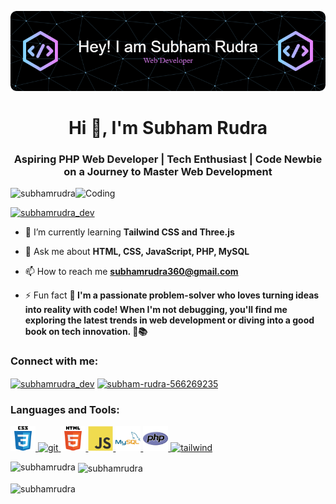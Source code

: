 <p align="center">
<img width=”200" height=”200" src="https://github.com/subhamrudra/subhamrudra/blob/main/github-header-image.png" alt="my banner">
</p>
<h1 align="center">Hi 👋, I'm Subham Rudra</h1>
<h3 align="center">Aspiring PHP Web Developer | Tech Enthusiast | Code Newbie on a Journey to Master Web Development</h3>
<img align="right" alt="Coding" width="400" src="https://miro.medium.com/v2/resize:fit:720/format:webp/1*zVnWJtyGOX_kUIDm6ccCfQ.gif">

<p align="left"> <img src="https://komarev.com/ghpvc/?username=subhamrudra&label=Profile%20views&color=0e75b6&style=flat" alt="subhamrudra" /> </p>

<p align="left"> <a href="https://twitter.com/subhamrudra_dev" target="blank"><img src="https://img.shields.io/twitter/follow/subhamrudra_dev?logo=twitter&style=for-the-badge" alt="subhamrudra_dev" /></a> </p>

- 🌱 I’m currently learning **Tailwind CSS and Three.js**

- 💬 Ask me about **HTML, CSS, JavaScript, PHP, MySQL**

- 📫 How to reach me **subhamrudra360@gmail.com**

- ⚡ Fun fact **🌟 I'm a passionate problem-solver who loves turning ideas into reality with code! When I'm not debugging, you'll find me exploring the latest trends in web development or diving into a good book on tech innovation. 🚀📚**

<h3 align="left">Connect with me:</h3>
<p align="left">
<a href="https://twitter.com/subhamrudra_dev" target="blank"><img align="center" src="https://raw.githubusercontent.com/rahuldkjain/github-profile-readme-generator/master/src/images/icons/Social/twitter.svg" alt="subhamrudra_dev" height="30" width="40" /></a>
<a href="https://linkedin.com/in/subham-rudra-566269235" target="blank"><img align="center" src="https://raw.githubusercontent.com/rahuldkjain/github-profile-readme-generator/master/src/images/icons/Social/linked-in-alt.svg" alt="subham-rudra-566269235" height="30" width="40" /></a>
</p>

<h3 align="left">Languages and Tools:</h3>
<p align="left"> <a href="https://www.w3schools.com/css/" target="_blank" rel="noreferrer"> <img src="https://raw.githubusercontent.com/devicons/devicon/master/icons/css3/css3-original-wordmark.svg" alt="css3" width="40" height="40"/> </a> <a href="https://git-scm.com/" target="_blank" rel="noreferrer"> <img src="https://www.vectorlogo.zone/logos/git-scm/git-scm-icon.svg" alt="git" width="40" height="40"/> </a> <a href="https://www.w3.org/html/" target="_blank" rel="noreferrer"> <img src="https://raw.githubusercontent.com/devicons/devicon/master/icons/html5/html5-original-wordmark.svg" alt="html5" width="40" height="40"/> </a> <a href="https://developer.mozilla.org/en-US/docs/Web/JavaScript" target="_blank" rel="noreferrer"> <img src="https://raw.githubusercontent.com/devicons/devicon/master/icons/javascript/javascript-original.svg" alt="javascript" width="40" height="40"/> </a> <a href="https://www.mysql.com/" target="_blank" rel="noreferrer"> <img src="https://raw.githubusercontent.com/devicons/devicon/master/icons/mysql/mysql-original-wordmark.svg" alt="mysql" width="40" height="40"/> </a> <a href="https://www.php.net" target="_blank" rel="noreferrer"> <img src="https://raw.githubusercontent.com/devicons/devicon/master/icons/php/php-original.svg" alt="php" width="40" height="40"/> </a> <a href="https://tailwindcss.com/" target="_blank" rel="noreferrer"> <img src="https://www.vectorlogo.zone/logos/tailwindcss/tailwindcss-icon.svg" alt="tailwind" width="40" height="40"/> </a> </p>

<p><img align="left" src="https://github-readme-stats.vercel.app/api/top-langs?username=subhamrudra&show_icons=true&locale=en&layout=compact" alt="subhamrudra" /></p>

<p>&nbsp;<img align="center" src="https://github-readme-stats.vercel.app/api?username=subhamrudra&show_icons=true&locale=en" alt="subhamrudra" /></p>

<p><img align="center" src="https://github-readme-streak-stats.herokuapp.com/?user=subhamrudra&" alt="subhamrudra" /></p>
